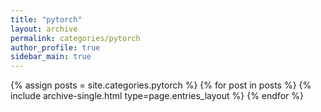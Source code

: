 ```yaml
---
title: "pytorch"
layout: archive
permalink: categories/pytorch
author_profile: true
sidebar_main: true
---
```



{% assign posts = site.categories.pytorch %}
{% for post in posts %} {% include archive-single.html type=page.entries_layout %} {% endfor %}
